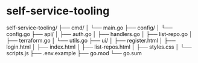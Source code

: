 # self-service-tooling

self-service-tooling/
├── cmd/
│   └── main.go
├── config/
│   └── config.go
├── api/
│   ├── auth.go
│   ├── handlers.go
│   ├── list-repo.go
│   ├── terraform.go
│   └── utils.go
├── ui/
│   ├── register.html
│   ├── login.html
│   ├── index.html
│   ├── list-repos.html
│   ├── styles.css
│   └── scripts.js
├── .env.example
├── go.mod
└── go.sum
